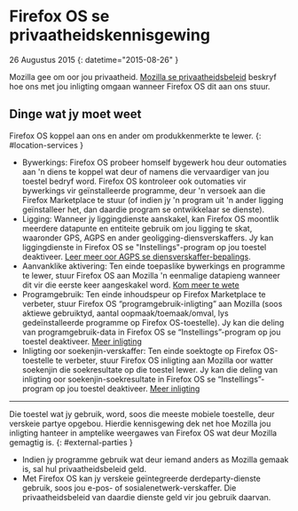 # Firefox OS se privaatheidskennisgewing

26 Augustus 2015
{: datetime="2015-08-26" }

Mozilla gee om oor jou privaatheid. [Mozilla se privaatheidsbeleid](https://www.mozilla.org/privacy/) beskryf hoe ons met jou inligting omgaan wanneer Firefox OS dit aan ons stuur.

## Dinge wat jy moet weet

Firefox OS koppel aan ons en ander om produkkenmerkte te lewer.
{: #location-services }

* Bywerkings: Firefox OS probeer homself bygewerk hou deur outomaties aan 'n diens te koppel wat deur of namens die vervaardiger van jou toestel bedryf word. Firefox OS kontroleer ook outomaties vir bywerkings vir geïnstalleerde programme, deur 'n versoek aan die Firefox Marketplace te stuur (of indien jy 'n program uit 'n ander ligging geïnstalleer het, dan daardie program se ontwikkelaar se dienste).
* Ligging: Wanneer jy liggingdienste aanskakel, kan Firefox OS moontlik meerdere datapunte en entiteite gebruik om jou ligging te skat, waaronder GPS, AGPS en ander geoligging-diensverskaffers. Jy kan liggingdienste in Firefox OS se "Instellings"-program op jou toestel deaktiveer. [Leer meer oor AGPS se diensverskaffer-bepalings](https://wiki.mozilla.org/Firefox_OS/AGPS_service_provider_terms).
* Aanvanklike aktivering: Ten einde toepaslike bywerkings en programme te lewer, stuur Firefox OS aan Mozilla 'n eenmalige datapieng wanneer dit vir die eerste keer aangeskakel word. [Kom meer te wete](https://wiki.mozilla.org/FirefoxOS/Metrics)
* Programgebruik: Ten einde inhoudspeur op Firefox Marketplace te verbeter, stuur Firefox OS “programgebruik-inligting” aan Mozilla (soos aktiewe gebruiktyd, aantal oopmaak/toemaak/omval, lys gedeïnstalleerde programme op Firefox OS-toestelle). Jy kan die deling van programgebruik-data in Firefox OS se “Instellings”-program op jou toestel deaktiveer. [Meer inligting](https://wiki.mozilla.org/FirefoxOS/Metrics/App_Usage)
* Inligting oor soekenjin-verskaffer: Ten einde soektogte op Firefox OS-toestelle te verbeter, stuur Firefox OS inligting aan Mozilla oor watter soekenjin die soekresultate op die toestel lewer. Jy kan die deling van inligting oor soekenjin-soekresultate in Firefox OS se “Instellings”-program op jou toestel deaktiveer. [Meer inligting](https://wiki.mozilla.org/FirefoxOS/Metrics/App_Usage)

---------------------------------------

Die toestel wat jy gebruik, word, soos die meeste mobiele toestelle, deur verskeie partye opgebou. Hierdie kennisgewing dek net hoe Mozilla jou inligting hanteer in amptelike weergawes van Firefox OS wat deur Mozilla gemagtig is.
{: #external-parties }

* Indien jy programme gebruik wat deur iemand anders as Mozilla gemaak is, sal hul privaatheidsbeleid geld.
* Met Firefox OS kan jy verskeie geïntegreerde derdeparty-dienste gebruik, soos jou e-pos- of sosialenetwerk-verskaffer. Die privaatheidsbeleid van daardie dienste geld vir jou gebruik daarvan.
